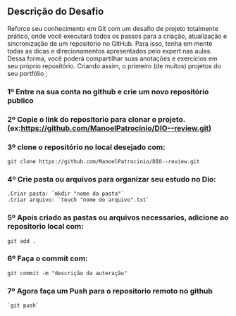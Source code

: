 ## Descrição do Desafio
Reforce seu conhecimento em Git com um desafio de projeto totalmente prático, onde você executará todos os passos para a criação, atualização e sincronização de um repositório no GitHub. Para isso, tenha em mente todas as dicas e direcionamentos apresentados pelo expert nas aulas. Dessa forma, você poderá compartilhar suas anotações e exercícios em seu próprio repositório. Criando assim, o primeiro (de muitos) projetos do seu portfólio ;

### 1º Entre na sua conta no github e crie um novo repositório publico

### 2º Copie o link do repositorio para clonar o projeto. (ex:https://github.com/ManoelPatrocinio/DIO--review.git)

### 3º clone o repositório no local desejado com:
  `git clone https://github.com/ManoelPatrocinio/DIO--review.git`

### 4º Crie pasta ou arquivos para organizar seu estudo no Dio:
	.Criar pasta: `mkdir "nome da pasta"`
	.Criar arquivo: `touch "nome do arquivo".txt`
	
### 5º Apois criado as pastas ou arquivos necessarios, adicione ao repositorio local com:
 `git add .`
 
### 6º Faça o commit com:
 `git commit -m "descrição da auteração" `

### 7º Agora  faça um Push para o repositorio remoto no github

	`git push`



	



